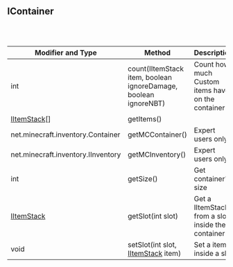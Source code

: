 ## IContainer

<br>
<br>


Modifier and Type | Method | Description
------- | ------------- | -------------------------------------------------------------
int | count(IItemStack item, boolean ignoreDamage, boolean ignoreNBT) | Count how much Custom items have on the container
[IItemStack](http://www.kodevelopment.nl/customnpcs/api/1.7.10/noppes/npcs/scripted/ScriptItemStack.html)[]	| getItems()
net.minecraft.inventory.Container	| getMCContainer() | Expert users only
net.minecraft.inventory.IInventory	| getMCInventory()	| Expert users only
int	| getSize()	| Get container's size
[IItemStack](http://www.kodevelopment.nl/customnpcs/api/1.7.10/noppes/npcs/scripted/ScriptItemStack.html)	| getSlot(int slot)	| Get a IItemStack from a slot inside the container
void	| setSlot(int slot, [IItemStack](http://www.kodevelopment.nl/customnpcs/api/1.7.10/noppes/npcs/scripted/ScriptItemStack.html) item) | Set a item inside a slot
